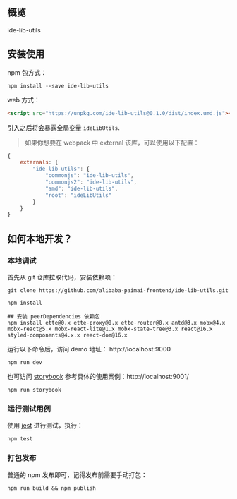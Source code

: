 ## 概览

ide-lib-utils

## 安装使用

npm 包方式：
```shell
npm install --save ide-lib-utils
```

web 方式：
```html
<script src="https://unpkg.com/ide-lib-utils@0.1.0/dist/index.umd.js"></script>
```
引入之后将会暴露全局变量 `ideLibUtils`.

> 如果你想要在 webpack 中 external 该库，可以使用以下配置：
```js
{
    externals: {
        "ide-lib-utils": {
            "commonjs": "ide-lib-utils",
            "commonjs2": "ide-lib-utils",
            "amd": "ide-lib-utils",
            "root": "ideLibUtils"
        }
    }
}
```

## 如何本地开发？

### 本地调试

首先从 git 仓库拉取代码，安装依赖项：
```shell
git clone https://github.com/alibaba-paimai-frontend/ide-lib-utils.git

npm install

## 安装 peerDependencies 依赖包
npm install ette@0.x ette-proxy@0.x ette-router@0.x antd@3.x mobx@4.x mobx-react@5.x mobx-react-lite@1.x mobx-state-tree@3.x react@16.x styled-components@4.x.x react-dom@16.x
```

运行以下命令后，访问 demo 地址： http://localhost:9000
```shell
npm run dev
```

也可访问 [storybook](https://github.com/storybooks/storybook) 参考具体的使用案例：http://localhost:9001/
```shell
npm run storybook
```

### 运行测试用例

使用 [jest](https://jestjs.io) 进行测试，执行：

```shell
npm test
```

### 打包发布

普通的 npm 发布即可，记得发布前需要手动打包：

```shell
npm run build && npm publish
```


